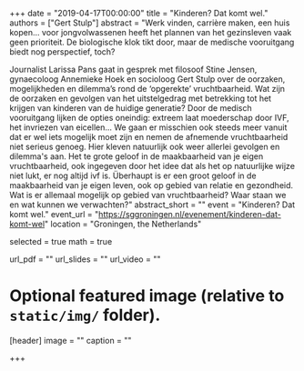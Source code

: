 +++
date = "2019-04-17T00:00:00"
title = "Kinderen? Dat komt wel."
authors = ["Gert Stulp"]
abstract = "Werk vinden, carrière maken, een huis kopen…  voor jongvolwassenen heeft het plannen van het gezinsleven vaak geen prioriteit. De biologische klok tikt door, maar de medische vooruitgang biedt nog perspectief, toch?

Journalist Larissa Pans gaat in gesprek met filosoof Stine Jensen, gynaecoloog Annemieke Hoek en socioloog Gert Stulp over de oorzaken, mogelijkheden en dilemma’s rond de ‘opgerekte’ vruchtbaarheid. Wat zijn de oorzaken en gevolgen van het uitstelgedrag met betrekking tot het krijgen van kinderen van de huidige generatie? Door de medisch vooruitgang lijken de opties oneindig: extreem laat moederschap door IVF, het invriezen van eicellen... We gaan er misschien ook steeds meer vanuit dat er wel iets mogelijk moet zijn en nemen de afnemende vruchtbaarheid niet serieus genoeg. Hier kleven natuurlijk ook weer allerlei gevolgen en dilemma's aan. Het te grote geloof in de maakbaarheid van je eigen vruchtbaarheid, ook ingegeven door het idee dat als het op natuurlijke wijze niet lukt, er nog altijd ivf is. Überhaupt is er een groot geloof in de maakbaarheid van je eigen leven, ook op gebied van relatie en gezondheid. Wat is er allemaal mogelijk op gebied van vruchtbaarheid? Waar staan we en wat kunnen we verwachten?"
abstract_short = ""
event = "Kinderen? Dat komt wel."
event_url = "https://sggroningen.nl/evenement/kinderen-dat-komt-wel"
location = "Groningen, the Netherlands"

selected = true
math = true

url_pdf = ""
url_slides = ""
url_video = ""


# Optional featured image (relative to `static/img/` folder).
[header]
image = ""
caption = ""

+++
